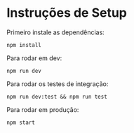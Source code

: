 # Instruções de Setup

Primeiro instale as dependências:

```
npm install
```

Para rodar em dev:

```
npm run dev
```

Para rodar os testes de integração:

```
npm run dev:test && npm run test
```

Para rodar em produção:

```
npm start
```